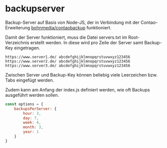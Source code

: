 # backupserver
Backup-Server auf Basis von Node-JS, der in Verbindung mit der Contao-Erweiterung [bohnmedia/contaobackup](https://github.com/bohnmedia/contaobackup) funktioniert.

Damit der Server funktioniert, muss die Datei servers.txt im Root-Verzeichnis erstellt werden. In diese wird pro Zeile der Server samt Backup-Key eingetragen.

```
https://www.server1.de/ abcdefghijklmnopqrstuvwxyz123456
https://www.server2.de/ abcdefghijklmnopqrstuvwxyz123456
https://www.server3.de/ abcdefghijklmnopqrstuvwxyz123456
```

Zwischen Server und Backup-Key können beliebig viele Leerzeichen bzw. Tabs eingefügt werden.

Zudem kann am Anfang der index.js definiert werden, wie oft Backups ausgeführt werden sollen.

```javascript
const options = {
    backupsPerServer: {
        hour: 3,
        day: 7,
        week: 4,
        month: 3,
        year: 1
    }
}
```
